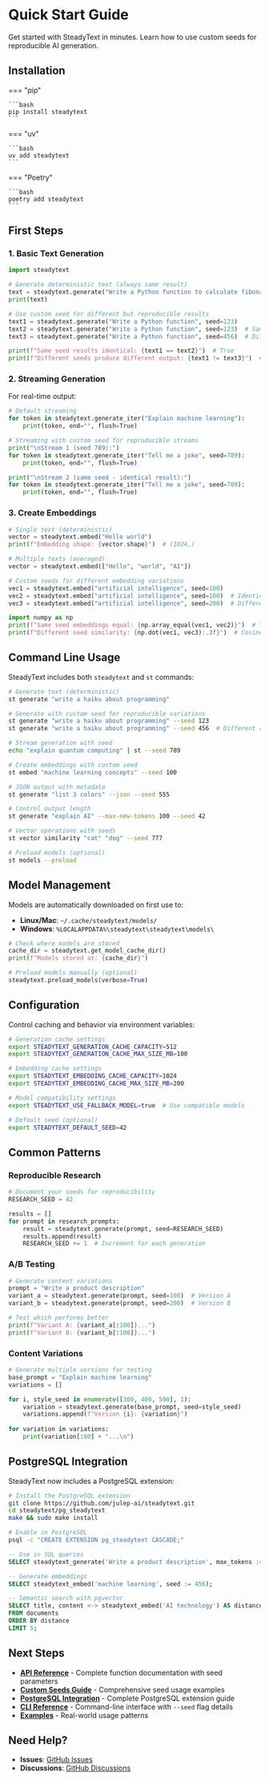 # Quick Start Guide

Get started with SteadyText in minutes. Learn how to use custom seeds for reproducible AI generation.

## Installation

=== "pip"

    ```bash
    pip install steadytext
    ```

=== "uv"

    ```bash
    uv add steadytext
    ```

=== "Poetry"

    ```bash
    poetry add steadytext
    ```

## First Steps

### 1. Basic Text Generation

```python
import steadytext

# Generate deterministic text (always same result)
text = steadytext.generate("Write a Python function to calculate fibonacci")
print(text)

# Use custom seed for different but reproducible results
text1 = steadytext.generate("Write a Python function", seed=123)
text2 = steadytext.generate("Write a Python function", seed=123)  # Same as text1
text3 = steadytext.generate("Write a Python function", seed=456)  # Different result

print(f"Same seed results identical: {text1 == text2}")  # True
print(f"Different seeds produce different output: {text1 != text3}")  # True
```

### 2. Streaming Generation

For real-time output:

```python
# Default streaming
for token in steadytext.generate_iter("Explain machine learning"):
    print(token, end="", flush=True)

# Streaming with custom seed for reproducible streams
print("\nStream 1 (seed 789):")
for token in steadytext.generate_iter("Tell me a joke", seed=789):
    print(token, end="", flush=True)

print("\nStream 2 (same seed - identical result):")
for token in steadytext.generate_iter("Tell me a joke", seed=789):
    print(token, end="", flush=True)
```

### 3. Create Embeddings

```python
# Single text (deterministic)
vector = steadytext.embed("Hello world")
print(f"Embedding shape: {vector.shape}")  # (1024,)

# Multiple texts (averaged)
vector = steadytext.embed(["Hello", "world", "AI"])

# Custom seeds for different embedding variations
vec1 = steadytext.embed("artificial intelligence", seed=100)
vec2 = steadytext.embed("artificial intelligence", seed=100)  # Identical
vec3 = steadytext.embed("artificial intelligence", seed=200)  # Different

import numpy as np
print(f"Same seed embeddings equal: {np.array_equal(vec1, vec2)}")  # True
print(f"Different seed similarity: {np.dot(vec1, vec3):.3f}")  # Cosine similarity
```

## Command Line Usage

SteadyText includes both `steadytext` and `st` commands:

```bash
# Generate text (deterministic)
st generate "write a haiku about programming"

# Generate with custom seed for reproducible variations
st generate "write a haiku about programming" --seed 123
st generate "write a haiku about programming" --seed 456  # Different result

# Stream generation with seed
echo "explain quantum computing" | st --seed 789

# Create embeddings with custom seed
st embed "machine learning concepts" --seed 100

# JSON output with metadata
st generate "list 3 colors" --json --seed 555

# Control output length
st generate "explain AI" --max-new-tokens 100 --seed 42

# Vector operations with seeds
st vector similarity "cat" "dog" --seed 777

# Preload models (optional)
st models --preload
```

## Model Management

Models are automatically downloaded on first use to:

- **Linux/Mac**: `~/.cache/steadytext/models/`
- **Windows**: `%LOCALAPPDATA%\steadytext\steadytext\models\`

```python
# Check where models are stored
cache_dir = steadytext.get_model_cache_dir()
print(f"Models stored at: {cache_dir}")

# Preload models manually (optional)
steadytext.preload_models(verbose=True)
```

## Configuration

Control caching and behavior via environment variables:

```bash
# Generation cache settings
export STEADYTEXT_GENERATION_CACHE_CAPACITY=512
export STEADYTEXT_GENERATION_CACHE_MAX_SIZE_MB=100

# Embedding cache settings  
export STEADYTEXT_EMBEDDING_CACHE_CAPACITY=1024
export STEADYTEXT_EMBEDDING_CACHE_MAX_SIZE_MB=200

# Model compatibility settings
export STEADYTEXT_USE_FALLBACK_MODEL=true  # Use compatible models

# Default seed (optional)
export STEADYTEXT_DEFAULT_SEED=42
```

## Common Patterns

### Reproducible Research

```python
# Document your seeds for reproducibility
RESEARCH_SEED = 42

results = []
for prompt in research_prompts:
    result = steadytext.generate(prompt, seed=RESEARCH_SEED)
    results.append(result)
    RESEARCH_SEED += 1  # Increment for each generation
```

### A/B Testing

```python
# Generate content variations
prompt = "Write a product description"
variant_a = steadytext.generate(prompt, seed=100)  # Version A
variant_b = steadytext.generate(prompt, seed=200)  # Version B

# Test which performs better
print(f"Variant A: {variant_a[:100]}...")
print(f"Variant B: {variant_b[:100]}...")
```

### Content Variations

```python
# Generate multiple versions for testing
base_prompt = "Explain machine learning"
variations = []

for i, style_seed in enumerate([300, 400, 500], 1):
    variation = steadytext.generate(base_prompt, seed=style_seed)
    variations.append(f"Version {i}: {variation}")
    
for variation in variations:
    print(variation[:80] + "...\n")
```

## PostgreSQL Integration

SteadyText now includes a PostgreSQL extension:

```bash
# Install the PostgreSQL extension
git clone https://github.com/julep-ai/steadytext.git
cd steadytext/pg_steadytext
make && sudo make install

# Enable in PostgreSQL
psql -c "CREATE EXTENSION pg_steadytext CASCADE;"
```

```sql
-- Use in SQL queries
SELECT steadytext_generate('Write a product description', max_tokens := 200, seed := 123);

-- Generate embeddings
SELECT steadytext_embed('machine learning', seed := 456);

-- Semantic search with pgvector
SELECT title, content <-> steadytext_embed('AI technology') AS distance
FROM documents
ORDER BY distance
LIMIT 5;
```

## Next Steps

- **[API Reference](api/)** - Complete function documentation with seed parameters
- **[Custom Seeds Guide](examples/custom-seeds.md)** - Comprehensive seed usage examples
- **[PostgreSQL Integration](postgresql-extension.md)** - Complete PostgreSQL extension guide
- **[CLI Reference](api/cli.md)** - Command-line interface with `--seed` flag details
- **[Examples](examples/)** - Real-world usage patterns

## Need Help?

- **Issues**: [GitHub Issues](https://github.com/julep-ai/steadytext/issues)
- **Discussions**: [GitHub Discussions](https://github.com/julep-ai/steadytext/discussions)